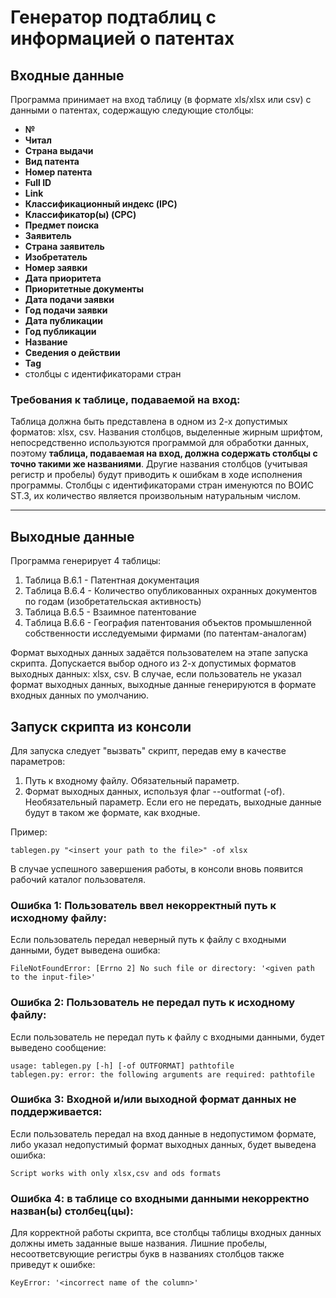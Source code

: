 # Генератор подтаблиц с информацией о патентах
## Входные данные
Программа принимает на вход таблицу (в формате xls/xlsx или csv) с данными о патентах, содержащую следующие столбцы:

- **№**
- **Читал**
- **Страна выдачи**
- **Вид патента**
- **Номер патента**
- **Full ID**
- **Link**
- **Классификационный индекс (IPC)**
- **Классификатор(ы) (CPC)**
- **Предмет поиска**
- **Заявитель**
- **Страна заявитель**
- **Изобретатель**
- **Номер заявки**
- **Дата приоритета**
- **Приоритетные документы**
- **Дата подачи заявки**
- **Год подачи заявки**
- **Дата публикации**
- **Год публикации**
- **Название**
- **Сведения о действии**
- **Tag**
- столбцы с идентификаторами стран

### Требования к таблице, подаваемой на вход:
Таблица должна быть представлена в одном из 2-х допустимых форматов: xlsx, csv.
Названия столбцов, выделенные жирным шрифтом, непосредственно используются программой для обработки данных, поэтому **таблица, подаваемая на вход, должна содержать столбцы с точно такими же названиями**. Другие названия столбцов (учитывая регистр и пробелы) будут приводить к ошибкам в ходе исполнения программы.
Столбцы с идентификаторами стран именуются по ВОИС ST.3, их количество является произвольным натуральным числом.
***
## Выходные данные
Программа генерирует 4 таблицы:
1. Таблица В.6.1 - Патентная документация 
2. Tаблица В.6.4 - Количество опубликованных охранных документов по годам (изобретательская активность)
3. Таблица В.6.5 - Взаимное патентование
4. Tаблица В.6.6 - География патентования объектов промышленной собственности исследуемыми фирмами (по патентам-аналогам)

Формат выходных данных задаётся пользователем на этапе запуска скрипта. Допускается выбор одного из 2-х допустимых форматов выходных данных: xlsx, csv. В случае, если пользователь не указал формат выходных данных, выходные данные генерируются в формате входных данных по умолчанию.

## Запуск скрипта из консоли
Для запуска следует "вызвать" скрипт, передав ему в качестве параметров:
1. Путь к входному файлу. Обязательный параметр.
2. Формат выходных данных, используя флаг --outformat (-of). Необязательный параметр. Если его не передать, выходные данные будут в таком же формате, как входные.

Пример: 
```console
tablegen.py "<insert your path to the file>" -of xlsx
```
В случае успешного завершения работы, в консоли вновь появится рабочий каталог пользователя.

### Ошибка 1: Пользователь ввел некорректный путь к исходному файлу: 
Если пользователь передал неверный путь к файлу с входными данными, будет выведена ошибка:
```console
FileNotFoundError: [Errno 2] No such file or directory: '<given path to the input-file>'
```
### Ошибка 2: Пользователь не передал путь к исходному файлу: 
Если пользователь не передал путь к файлу с входными данными, будет выведено сообщение:
```console
usage: tablegen.py [-h] [-of OUTFORMAT] pathtofile
tablegen.py: error: the following arguments are required: pathtofile
```
### Ошибка 3: Входной и/или выходной формат данных не поддерживается: 
Если пользователь передал на вход данные в недопустимом формате, либо указал недопустимый формат выходных данных, будет выведена ошибка:
```console
Script works with only xlsx,csv and ods formats
```
### Ошибка 4: в таблице со входными данными некорректно назван(ы) столбец(цы): 
Для корректной работы скрипта, все столбцы таблицы входных данных должны иметь заданные выше названия. Лишние пробелы, несоответсвующие регистры букв в названиях столбцов также приведут к ошибке:
```console
KeyError: '<incorrect name of the column>'
```
